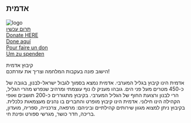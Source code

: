 ## אדמית
![](./images/logo.png "logo")  
[תרום עכשיו](donations-hebrew.html)  
[Donate HERE](donations-english.html)  
[Done aquí](donations-spanish.html)  
[Pour faire un don](donations-french.html)  
[Um zu spenden](donations-german.html)  

קיבוץ אדמית  
הישוב פונה בעקבות המלחמה וצריך את עזרתכם!  

אדמית הינו קיבוץ בגליל המערבי. אדמית נמצא בסמוך לגבול ישראל-לבנון, בגובה של כ-450 מטרים מעל פני הים. גובהו מעניק לו נוף עוצמתי ומרהיב שנפרש מהרי הגליל, הרי לבנון ורצועת החוף של הגליל המערבי. בקיבוץ מתגוררים כ-200 תושבים ואופי הקהילה הינו חילוני. אדמית הינו קיבוץ מופרט והחברים בו נהנים מעצמאות כלכלית. בקיבוץ ניתן למצוא מגוון שירותים קהילתיים וביניהם: מרפאה, צרכנייה, ספריה, מועדון, בריכה, חדר כושר, מגרשי ספורט ופינת חי.



